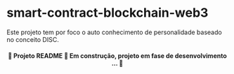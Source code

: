 # smart-contract-blockchain-web3

Este projeto tem por foco o auto conhecimento de personalidade baseado no conceito DISC.
<h4 align="center">🚧 Projeto README 🚀 Em construção, projeto em fase de desenvolvimento ... 🚧</h4>

